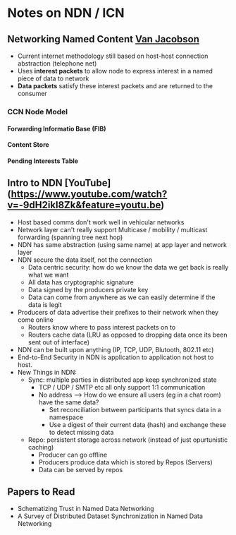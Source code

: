 # Notes on NDN / ICN
## Networking Named Content [Van Jacobson]()
- Current internet methodology still based on host-host connection abstraction (telephone net)
- Uses **interest packets** to allow node to express interest in a named piece of data to network
- **Data packets** satisfy these interest packets and are returned to the consumer


### CCN Node Model
#### Forwarding Informatio Base (FIB)
#### Content Store
#### Pending Interests Table

## Intro to NDN [YouTube] (https://www.youtube.com/watch?v=-9dH2ikl8Zk&feature=youtu.be)
- Host based comms don't work well in vehicular networks
- Network layer can't really support Multicase / mobility / multicast forwarding (spanning tree next hop)
- NDN has same abstraction (using same name) at app layer and network layer
- NDN secure the data itself, not the connection
	- Data centric security: how do we know the data we get back is really what we want
	- All data has cryptographic signature
	- Data signed by the producers private key
	- Data can come from anywhere as we can easily determine if the data is legit
- Producers of data advertise their prefixes to their network when they come online
	- Routers know where to pass interest packets on to
	- Routers cache data (LRU as opposed to dropping data once its been sent out of interface)
- NDN can be built upon anything (IP, TCP, UDP, Blutooth, 802.11 etc)
- End-to-End Security in NDN  is application to application not host to host.
- New Things in NDN:
	- Sync: multiple parties in distributed app keep synchronized state
		- TCP / UDP / SMTP etc all only support 1:1 communication
		- No address --> How do we ensure all users (eg in a chat room) have the same data?
			- Set reconciliation between participants that syncs data in a namespace
			- Use a digest of their current data (hash) and exchange these to detect missing data
	- Repo: persistent storage across network (instead of just opurtunistic caching)
		- Producer can go offline
		- Producers produce data which is stored by Repos (Servers)
		- Data can be served by repos


## Papers to Read
- Schematizing Trust in Named Data Networking
- A Survey of Distributed Dataset Synchronization in Named Data Networking 
